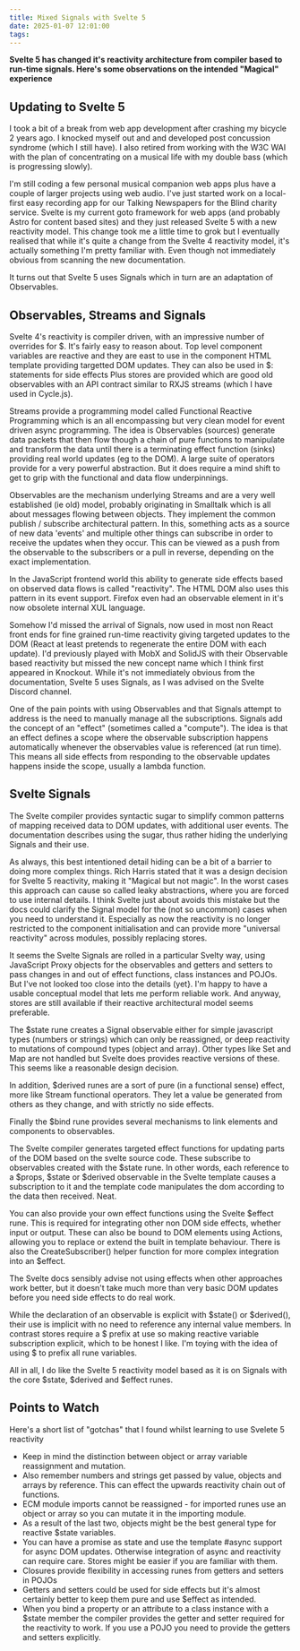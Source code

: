 ```yaml
---
title: Mixed Signals with Svelte 5
date: 2025-01-07 12:01:00
tags:
---
```


**Svelte 5 has changed it's reactivity architecture from compiler based to run-time signals. Here's some observations on the intended "Magical" experience**

## Updating to Svelte 5

I took a bit of a break from web app development after crashing my bicycle 2 years ago. I knocked myself out and and developed post concussion syndrome (which I still have). I also retired from working with the W3C WAI with the plan of concentrating on a musical life with my double bass (which is progressing slowly).

I'm still coding a few personal musical companion web apps plus have a couple of larger projects using web audio. I've just started work on a local-first easy recording app for our Talking Newspapers for the Blind charity service. Svelte is my current goto framework for web apps (and probably Astro for content based sites) and they just released Svelte 5 with a new reactivity model. This change took me a little time to grok but I eventually realised that while it's quite a change from the Svelte 4 reactivity model, it's actually something I'm pretty familiar with. Even though not immediately obvious from scanning the new documentation.

It turns out that Svelte 5 uses Signals which in turn are an adaptation of Observables.

## Observables, Streams and Signals

Svelte 4's reactivity is compiler driven, with an impressive number of overrides for $. It's fairly easy to reason about. Top level component variables are reactive and they are east to use in the component HTML template providing targetted DOM updates. They can also be used in $: statements for side effects Plus stores are provided which are good old observables with an API contract similar to RXJS streams (which I have used in Cycle.js).

Streams provide a programming model called Functional Reactive Programming which is an all encompassing but very clean model for event driven async programming. The idea is Observables (sources) generate data packets that then flow though a chain of pure functions to manipulate and transform the data until there is a terminating effect function (sinks) providing real world updates (eg to the DOM). A large suite of operators provide for a very powerful abstraction. But it does require a mind shift to get to grip with the functional and data flow underpinnings.

Observables are the mechanism underlying Streams and are a very well established (ie old) model, probably originating in Smalltalk which is all about messages flowing between objects. They implement the common publish / subscribe architectural pattern. In this, something acts as a source of new data 'events' and multiple other things can subscribe in order to receive the updates when they occur. This can be viewed as a push from the observable to the subscribers or a pull in reverse, depending on the exact implementation.

In the JavaScript frontend world this ability to generate side effects based on observed data flows is called "reactivity". The HTML DOM also uses this pattern in its event support. Firefox even had an observable element in it's now obsolete internal XUL language.

Somehow I'd missed the arrival of Signals, now used in most non React front ends for fine grained run-time reactivity giving targeted updates to the DOM (React at least pretends to regenerate the entire DOM with each update). I'd previously played with MobX and SolidJS with their Observable based reactivity but missed the new concept name which I think first appeared in Knockout. While it's not immediately obvious from the documentation, Svelte 5 uses Signals, as I was advised on the Svelte Discord channel.

One of the pain points with using Observables and that Signals attempt to address is the need to manually manage all the subscriptions. Signals add the concept of an "effect" (sometimes called a "compute"). The idea is that an effect defines a scope where the observable subscription happens automatically whenever the observables value is referenced (at run time). This means all side effects from responding to the observable updates happens inside the scope, usually a lambda function.

## Svelte Signals

The Svelte compiler provides syntactic sugar to simplify common patterns of mapping received data to DOM updates, with additional user events. The documentation describes using the sugar, thus rather hiding the underlying Signals and their use.

As always, this best intentioned detail hiding can be a bit of a barrier to doing more complex things. Rich Harris stated that it was a design decision for Svelte 5 reactivity, making it "Magical but not magic". In the worst cases this approach can cause so called leaky abstractions, where you are forced to use internal details. I think Svelte just about avoids this mistake but the docs could clarify the Signal model for the (not so uncommon) cases when you need to understand it. Especially as now the reactivity is no longer restricted to the component initialisation and can provide more "universal reactivity" across modules, possibly replacing stores.

It seems the Svelte Signals are rolled in a particular Svelty way, using JavaScript Proxy objects for the observables and getters and setters to pass changes in and out of effect functions, class instances and POJOs. But I've not looked too close into the details (yet}. I'm happy to have a usable conceptual model that lets me perform reliable work. And anyway, stores are still available if their reactive architectural model seems preferable.

The $state rune creates a Signal observable either for simple javascript types (numbers or strings) which can only be reassigned, or deep reactivity to mutations of compound types (object and array). Other types like Set and Map are not handled but Svelte does provides reactive versions of these. This seems like a reasonable design decision.

In addition, $derived runes are a sort of pure (in a functional sense) effect, more like Stream functional operators. They let a value be generated from others as they change, and with strictly no side effects.

Finally the $bind rune provides several mechanisms to link elements and components to observables.

The Svelte compiler generates targeted effect functions for updating parts of the DOM based on the svelte source code. These subscribe to observables created with the $state rune. In other words, each reference to a $props, $state or $derived observable in the Svelte template causes a subscription to it and the template code manipulates the dom according to the data then received. Neat.

You can also provide your own effect functions using the Svelte $effect rune. This is required for integrating other non DOM side effects, whether input or output. These can also be bound to DOM elements using Actions, allowing you to replace or extend the built in template behaviour. There is also the CreateSubscriber() helper function for more complex integration into an $effect.

The Svelte docs sensibly advise not using effects when other approaches work better, but it doesn't take much more than very basic DOM updates before you need side effects to do real work.

While the declaration of an observable is explicit with $state() or $derived(), their use is implicit with no need to reference any internal value members. In contrast stores require a $ prefix at use so making reactive variable subscription explicit, which to be honest I like. I'm toying with the idea of using $ to prefix all rune variables.

All in all, I do like the Svelte 5 reactivity model based as it is on Signals with the core $state, $derived and $effect runes.

## Points to Watch

Here's a short list of "gotchas" that I found whilst learning to use Svelete 5 reactivity

- Keep in mind the distinction between object or array variable reassignment and mutation.
- Also remember numbers and strings get passed by value, objects and arrays by reference. This can effect the upwards reactivity chain out of functions.
- ECM module imports cannot be reassigned - for imported runes use an object or array so you can mutate it in the importing module.
- As a result of the last two, objects might be the best general type for reactive $state variables.
- You can have a promise as state and use the template #async support for async DOM updates. Otherwise integration of async and reactivity can require care. Stores might be easier if you are familiar with them.
- Closures provide flexibility in accessing runes from getters and setters in POJOs
- Getters and setters could be used for side effects but it's almost certainly better to keep them pure and use $effect as intended.
- When you bind a property or an attribute to a class instance with a $state member the compiler provides the getter and setter required for the reactivity to work. If you use a POJO you need to provide the getters and setters explicitly.
